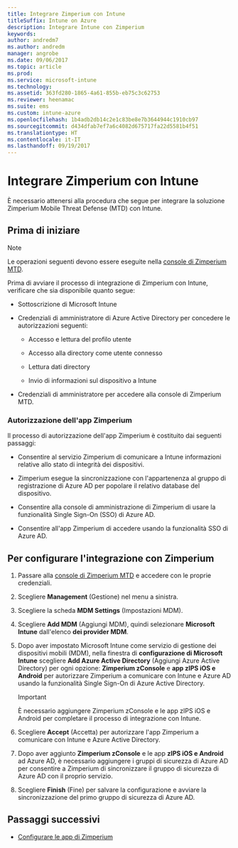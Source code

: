 ```yaml
---
title: Integrare Zimperium con Intune
titleSuffix: Intune on Azure
description: Integrare Intune con Zimperium
keywords: 
author: andredm7
ms.author: andredm
manager: angrobe
ms.date: 09/06/2017
ms.topic: article
ms.prod: 
ms.service: microsoft-intune
ms.technology: 
ms.assetid: 363fd280-1865-4a61-855b-eb75c3c62753
ms.reviewer: heenamac
ms.suite: ems
ms.custom: intune-azure
ms.openlocfilehash: 1b4adb2db14c2e1c83be8e7b3644944c1910cb97
ms.sourcegitcommit: d434dfab7ef7a6c4082d675717fa22d5581b4f51
ms.translationtype: HT
ms.contentlocale: it-IT
ms.lasthandoff: 09/19/2017
---
```

# <a name="integrate-zimperium-with-intune"></a>Integrare Zimperium con Intune

È necessario attenersi alla procedura che segue per integrare la soluzione Zimperium Mobile Threat Defense (MTD) con Intune.

## <a name="before-you-begin"></a>Prima di iniziare

> [!NOTE]
> Le operazioni seguenti devono essere eseguite nella [console di Zimperium MTD](https://staging2-console.zimperium.com).

Prima di avviare il processo di integrazione di Zimperium con Intune, verificare che sia disponibile quanto segue:

-   Sottoscrizione di Microsoft Intune

-   Credenziali di amministratore di Azure Active Directory per concedere le autorizzazioni seguenti:

    -   Accesso e lettura del profilo utente

    -   Accesso alla directory come utente connesso

    -   Lettura dati directory

    -   Invio di informazioni sul dispositivo a Intune

-   Credenziali di amministratore per accedere alla console di Zimperium MTD.

### <a name="zimperium-app-authorization"></a>Autorizzazione dell'app Zimperium

Il processo di autorizzazione dell'app Zimperium è costituito dai seguenti passaggi:

-   Consentire al servizio Zimperium di comunicare a Intune informazioni relative allo stato di integrità dei dispositivi.

-   Zimperium esegue la sincronizzazione con l'appartenenza al gruppo di registrazione di Azure AD per popolare il relativo database del dispositivo.

-   Consentire alla console di amministrazione di Zimperium di usare la funzionalità Single Sign-On (SSO) di Azure AD.

-   Consentire all'app Zimperium di accedere usando la funzionalità SSO di Azure AD.

## <a name="to-set-up-zimperium-integration"></a>Per configurare l'integrazione con Zimperium

1.  Passare alla [console di Zimperium MTD](https://staging2-console.zimperium.com) e accedere con le proprie credenziali.

2.  Scegliere **Management** (Gestione) nel menu a sinistra.

3.  Scegliere la scheda **MDM Settings** (Impostazioni MDM).

4.  Scegliere **Add MDM** (Aggiungi MDM), quindi selezionare **Microsoft Intune** dall'elenco **dei provider MDM**.

5.  Dopo aver impostato Microsoft Intune come servizio di gestione dei dispositivi mobili (MDM), nella finestra di **configurazione di Microsoft Intune** scegliere **Add Azure Active Directory** (Aggiungi Azure Active Directory) per ogni opzione: **Zimperium zConsole** e **app zIPS iOS e Android** per autorizzare Zimperium a comunicare con Intune e Azure AD usando la funzionalità Single Sign-On di Azure Active Directory.

    > [!IMPORTANT]
    > È necessario aggiungere Zimperium zConsole e le app zIPS iOS e Android per completare il processo di integrazione con Intune.

6.  Scegliere **Accept** (Accetta) per autorizzare l'app Zimperium a comunicare con Intune e Azure Active Directory.

7.  Dopo aver aggiunto **Zimperium zConsole** e le app **zIPS iOS e Android** ad Azure AD, è necessario aggiungere i gruppi di sicurezza di Azure AD per consentire a Zimperium di sincronizzare il gruppo di sicurezza di Azure AD con il proprio servizio.

8.  Scegliere **Finish** (Fine) per salvare la configurazione e avviare la sincronizzazione del primo gruppo di sicurezza di Azure AD.

## <a name="next-steps"></a>Passaggi successivi

-   [Configurare le app di Zimperium](mtd-apps-ios-app-configuration-policy-add-assign.md)
